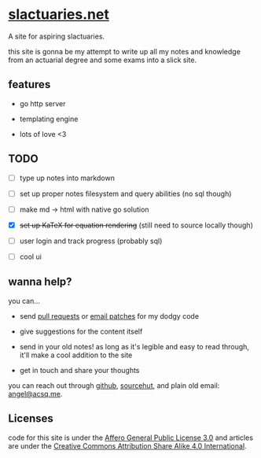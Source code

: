 # [slactuaries.net](https://slactuaries.net)

A site for aspiring slactuaries.

this site is gonna be my attempt to write up all my notes and knowledge from
an actuarial degree and some exams into a slick site.

## features

* go http server

* templating engine

* lots of love <3

## TODO

- [ ] type up notes into markdown

- [ ] set up proper notes filesystem and query abilities (no sql though)

- [ ] make md -> html with native go solution

- [x] ~~set up KaTeX for equation rendering~~ (still need to source locally though)

- [ ] user login and track progress (probably sql)

- [ ] cool ui

## wanna help?

you can...

* send [pull requests](https://github.com/acsqdotme/slactuaries.net) or [email
  patches](https://sr.ht/~acsqdotme/slactuaries.net) for my dodgy code

* give suggestions for the content itself

* send in your old notes! as long as it's legible and easy to read through,
  it'll make a cool addition to the site

* get in touch and share your thoughts

you can reach out through
[github](https://github.com/acsqdotme/slactuaries.net),
[sourcehut](https://sr.ht/~acsqdotme/slactuaries.net), and plain old email:
[angel@acsq.me](mailto:angel@acsq.me).

## Licenses

code for this site is under the [Affero General Public License
3.0](https://www.gnu.org/licenses/agpl-3.0.en.html) and articles are under the
[Creative Commons Attribution Share Alike 4.0
International](https://creativecommons.org/licenses/by-sa/4.0/).
